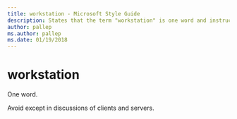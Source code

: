 ```yaml
---
title: workstation - Microsoft Style Guide
description: States that the term "workstation" is one word and instructs to avoid except in discussions of clients and servers.
author: pallep
ms.author: pallep
ms.date: 01/19/2018
---
```


# workstation

One word. 

Avoid except in discussions of clients and servers. 
